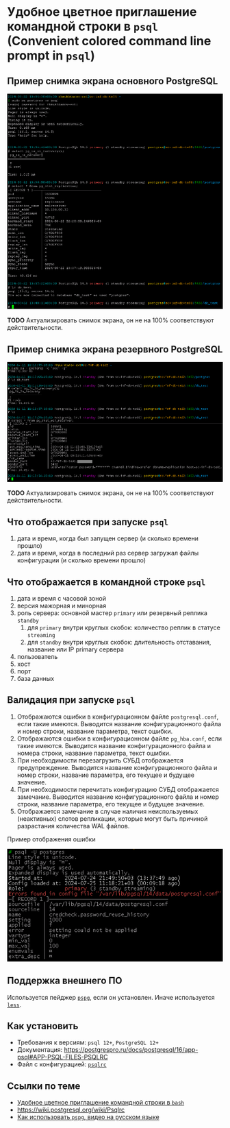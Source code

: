 # Удобное цветное приглашение командной строки в `psql` (Convenient colored command line prompt in `psql`)

## Пример снимка экрана основного PostgreSQL

![psqlrc primary](psqlrc.primary.png)

**TODO** Актуализировать снимок экрана, он не на 100% соответствуют действительности.

## Пример снимка экрана резервного PostgreSQL

![psqlrc standby](psqlrc.standby.png)

**TODO** Актуализировать снимок экрана, он не на 100% соответствуют действительности.

## Что отображается при запуске `psql`

1. дата и время, когда был запущен сервер (и сколько времени прошло)
1. дата и время, когда в последний раз сервер загружал файлы конфигурации (и сколько времени прошло)

## Что отображается в командной строке `psql`

1. дата и время с часовой зоной
1. версия мажорная и минорная
1. роль сервера: основной мастер `primary` или резервный реплика `standby`
   1. для `primary` внутри круглых скобок: количество реплик в статусе `streaming`
   1. для `standby` внутри круглых скобок: длительность отставания, название или IP primary сервера
1. пользователь
1. хост
1. порт
1. база данных

## Валидация при запуске `psql`

1. Отображаются ошибки в конфигурационном файле `postgresql.conf`, если такие имеются. Выводится название конфигурационного файла и номер строки, название параметра, текст ошибки.
1. Отображаются ошибки в конфигурационном файле `pg_hba.conf`, если такие имеются. Выводится название конфигурационного файла и номера строки, название параметра, текст ошибки.
1. При необходимости перезагрузить СУБД отображается предупреждение. Выводится название конфигурационного файла и номер строки, название параметра, его текущее и будущее значение.
1. При необходимости перечитать конфигурацию СУБД отображается замечание. Выводится название конфигурационного файла и номер строки, название параметра, его текущее и будущее значение.
1. Отображается замечание в случае наличия неиспользуемых (неактивных) слотов репликации, которые могут быть причиной разрастания количества WAL файлов.

Пример отображения ошибки

![psqlrc.postgresql.conf.error_example.png](psqlrc.postgresql.conf.error_example.png)

## Поддержка внешнего ПО

Используется пейджер [`pspg`](https://github.com/okbob/pspg), если он установлен. Иначе используется [`less`](https://en.wikipedia.org/wiki/Less_(Unix)).

## Как установить

* Требования к версиям: `psql 12+`, `PostgreSQL 12+`
* Документация: https://postgrespro.ru/docs/postgresql/16/app-psql#APP-PSQL-FILES-PSQLRC
* Файл с конфигурацией: [`psqlrc`](psqlrc)

## Ссылки по теме

* [Удобное цветное приглашение командной строки в `bash`](../bashrc)
* https://wiki.postgresql.org/wiki/Psqlrc
* [Как использовать `pspg`, видео на русском языке](https://pgconf.ru/talk/1589147)
